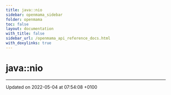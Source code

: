 ```yaml
---
title: java::nio
sidebar: openmama_sidebar
folder: openmama
toc: false
layout: documentation
with_title: false
sidebar_url: /openmama_api_reference_docs.html
with_doxylinks: true
---
```


# java::nio








-------------------------------

Updated on 2022-05-04 at 07:54:08 +0100